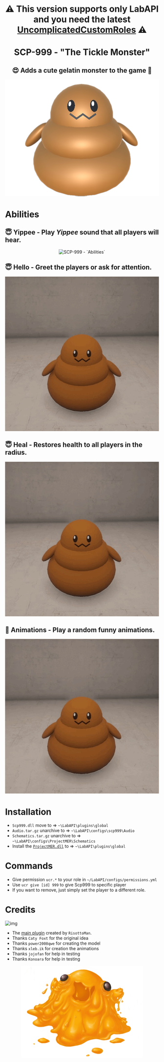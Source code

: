 <h1 align="center">⚠️ This version supports only LabAPI and you need the latest <a href="https://github.com/UncomplicatedCustomServer/UncomplicatedCustomRoles">UncomplicatedCustomRoles</a> ⚠️</h1>
<h1 align="center"> SCP-999 - "The Tickle Monster"</h1>
<h2 align="center"> 😍 Adds a cute gelatin monster to the game 🥰</h2>
<p align="center">
  <img src="https://github.com/MedveMarci/SCP-999/blob/main/Photos/Main1.png" alt="SCP-999 - `The Tickle Monster`">
</p>

# Abilities

## 😇 **Yippee** - Play <i>Yippee</i> sound that all players will hear.

<p align="center">
  <img src="https://github.com/MedveMarci/SCP-999/blob/main/Photos/yippee-lethal-company.gif" alt="SCP-999 - `Abilities`">
</p>

## 😇 **Hello** - Greet the players or ask for attention.

<p align="center">
  <img src="https://github.com/MedveMarci/SCP-999/blob/main/Photos/Hello.gif" alt="SCP-999 - `Abilities`">
</p>

## 😇 **Heal** - Restores health to all players in the radius.

<p align="center">
  <img src="https://github.com/MedveMarci/SCP-999/blob/main/Photos/Health.gif" alt="SCP-999 - `Abilities`">
</p>

## 🫠 **Animations** - Play a random funny animations.

<p align="center">
  <img src="https://github.com/MedveMarci/SCP-999/blob/main/Photos/Jump.gif" alt="SCP-999 - `Abilities`">
</p>

# Installation

- ``Scp999.dll`` move to => ``~\LabAPI\plugins\global``
- ``Audio.tar.gz`` unarchive to => ``~\LabAPI\configs\scp999\Audio``
- ``Schematics.tar.gz`` unarchive to => ``~\LabAPI\configs\ProjectMER\Schematics``
- Install the [``ProjectMER.dll``](https://github.com/Michal78900/ProjectMER/releases/latest) to =>
  ``~\LabAPI\plugins\global``

# Commands

- Give permission ``ucr.*`` to your role in ``~/LabAPI/configs/permissions.yml``
- Use ``ucr give [id] 999`` to give Scp999 to specific player
- If you want to remove, just simply set the player to a different role.

# Credits

![img](https://img.shields.io/github/downloads/MedveMarci/SCP-999/total.svg)

- The [main plugin](https://github.com/RisottoMan/SCP-999) created by ``RisottoMan``.
- Thanks ``Caty Foxt`` for the original idea
- Thanks ``power2008qwe`` for creating the model
- Thanks ``xleb.ik`` for creation the animations
- Thanks ``jojofan`` for help in testing
- Thanks  ``Konoara`` for help in testing

<p align="center">
  <img width="400" src="https://github.com/MedveMarci/SCP-999/blob/main/Photos/Credit.png" alt="Credit">
</p>

